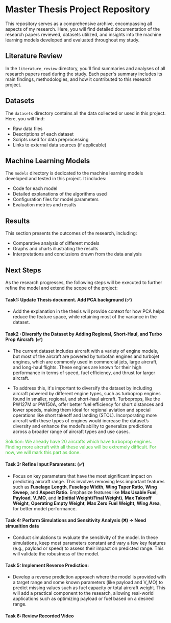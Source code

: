 # Master Thesis Project Repository

This repository serves as a comprehensive archive, encompassing all aspects of my research. Here, you will find detailed documentation of the research papers reviewed, datasets utilized, and insights into the machine learning models developed and evaluated throughout my study.


## Literature Review

In the `literature_review` directory, you'll find summaries and analyses of all research papers read during the study. Each paper's summary includes its main findings, methodologies, and how it contributed to this research project.

## Datasets

The `datasets` directory contains all the data collected or used in this project. Here, you will find:

- Raw data files
- Descriptions of each dataset
- Scripts used for data preprocessing
- Links to external data sources (if applicable)

## Machine Learning Models

The `models` directory is dedicated to the machine learning models developed and tested in this project. It includes:

- Code for each model
- Detailed explanations of the algorithms used
- Configuration files for model parameters
- Evaluation metrics and results

## Results

This section presents the outcomes of the research, including:

- Comparative analysis of different models
- Graphs and charts illustrating the results
- Interpretations and conclusions drawn from the data analysis


## Next Steps
As the research progresses, the following steps will be executed to further refine the model and extend the scope of the project:

#### Task1: Update Thesis document. Add PCA background (✅)
- Add the explanation in the thesis will provide context for how PCA helps reduce the feature space, while retaining most of the variance in the dataset.  


#### Task2 : Diversify the Dataset by Adding Regional, Short-Haul, and Turbo Prop Aircraft: (✅)
- The current dataset includes aircraft with a variety of engine models, but most of the aircraft are powered by turbofan engines and turbojet engines, which are commonly used in commercial jets, large aircraft, and long-haul flights. These engines are known for their high performance in terms of speed, fuel efficiency, and thrust for larger aircraft.

- To address this, it's important to diversify the dataset by including aircraft powered by different engine types, such as turboprop engines found in smaller, regional, and short-haul aircraft. Turboprops, like the PW127M or PW150A, offer better fuel efficiency for short distances and lower speeds, making them ideal for regional aviation and special operations like short takeoff and landing (STOL). Incorporating more aircraft with these types of engines would increase the dataset’s diversity and enhance the model’s ability to generalize predictions across a broader range of aircraft types and use cases.


<p style="color: #44C837;">
Solution: We already have 20 aircrafts which have turboprop engines. Finding more aircraft with all these values will be extremely difficult. For now, we will mark this part as done.
</p>


#### Task 3: Refine Input Parameters: (✅)

- Focus on key parameters that have the most significant impact on predicting aircraft range. This involves removing less important features such as **Fuselage** **Length**, **Fuselage Width**, **Wing Taper Ratio**, **Wing Sweep**, and **Aspect Ratio**.
Emphasize features like **Max Usable Fuel**, **Payload**, **V_MO**, and **ln(Initial Weight/Final Weight)**, **Max Takeoff Weight**, **Operating Empty Weight**, **Max Zero Fuel Weight**, **Wing Area**, for better model performance.


#### Task 4: Perform Simulations and Sensitivity Analysis (❌) -> Need simualtion data
- Conduct simulations to evaluate the sensitivity of the model. In these simulations, keep most parameters constant and vary a few key features (e.g., payload or speed) to assess their impact on predicted range. This will validate the robustness of the model.


#### Task 5:  Implement Reverse Prediction:

- Develop a reverse prediction approach where the model is provided with a target range and some known parameters (like payload and V_MO) to predict missing values such as fuel capacity or total aircraft weight.
This will add a practical component to the research, allowing real-world applications such as optimizing payload or fuel based on a desired range.


#### Task 6: Review Recorded Video 